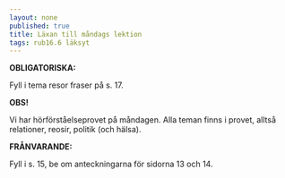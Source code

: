 ```yaml
---
layout: none
published: true
title: Läxan till måndags lektion
tags: rub16.6 läksyt
---
```

**OBLIGATORISKA:**

Fyll i tema resor fraser på s. 17.

**OBS!**

Vi har hörförståelseprovet på måndagen. Alla teman finns i provet, alltså relationer, reosir, politik (och hälsa).

**FRÅNVARANDE:**

Fyll i s. 15, be om anteckningarna för sidorna 13 och 14.

